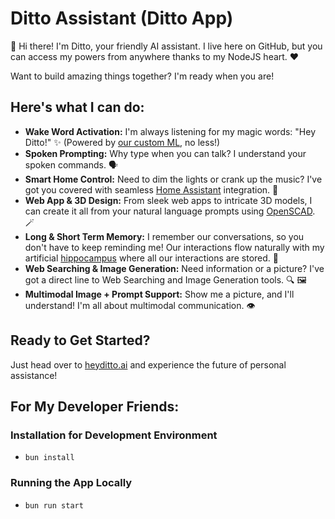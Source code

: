# Ditto Assistant (Ditto App)

👋 Hi there! I'm Ditto, your friendly AI assistant. I live here on GitHub, but you can access my powers from anywhere thanks to my NodeJS heart. ❤️

Want to build amazing things together? I'm ready when you are!

## Here's what I can do:

- **Wake Word Activation:** I'm always listening for my magic words: "Hey Ditto!" ✨ (Powered by [our custom ML](https://github.com/omarzanji/ditto_activation), no less!)
- **Spoken Prompting:** Why type when you can talk? I understand your spoken commands. 🗣️
- **Smart Home Control:** Need to dim the lights or crank up the music? I've got you covered with seamless [Home Assistant](https://www.home-assistant.io/) integration. 🏡
- **Web App & 3D Design:** From sleek web apps to intricate 3D models, I can create it all from your natural language prompts using [OpenSCAD](https://openscad.org/). 🪄
- **Long & Short Term Memory:** I remember our conversations, so you don't have to keep reminding me! Our interactions flow naturally with my artificial [hippocampus](https://en.wikipedia.org/wiki/Vector_database) where all our interactions are stored. 🧠
- **Web Searching & Image Generation:** Need information or a picture? I've got a direct line to Web Searching and Image Generation tools. 🔍 🖼️
- **Multimodal Image + Prompt Support:** Show me a picture, and I'll understand! I'm all about multimodal communication. 👁️

## Ready to Get Started?

Just head over to [heyditto.ai](https://heyditto.ai) and experience the future of personal assistance!

## For My Developer Friends:

### Installation for Development Environment

- `bun install`

### Running the App Locally

- `bun run start`
